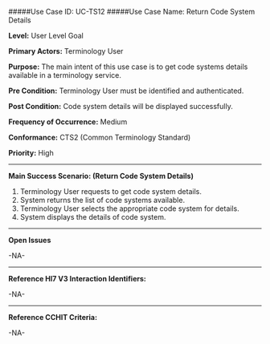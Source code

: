 #####Use Case ID: UC-TS12
#####Use Case Name: Return Code System Details

**Level:**                     User Level Goal

**Primary Actors:**            Terminology User  

**Purpose:**                   The main intent of this use case is to get code systems details available in a terminology service.

**Pre Condition:**             Terminology User must be identified and authenticated. 

**Post Condition:**            Code system details will be displayed successfully.

**Frequency of Occurrence:**   Medium

**Conformance:**             	 CTS2 (Common Terminology Standard)

**Priority:**                  High
__________________________________________________________
**Main Success Scenario: (Return Code System Details)**

1.	Terminology User requests to get code system details.
2.	System returns the list of code systems available.
3.	Terminology User selects the appropriate code system for details.
4.	System displays the details of code system.

_______________________________________________________________
**Open Issues**

-NA-
_______________________________________________________________
**Reference Hl7 V3 Interaction Identifiers:**

-NA-
_______________________________________________________________
**Reference CCHIT Criteria:**

-NA-
